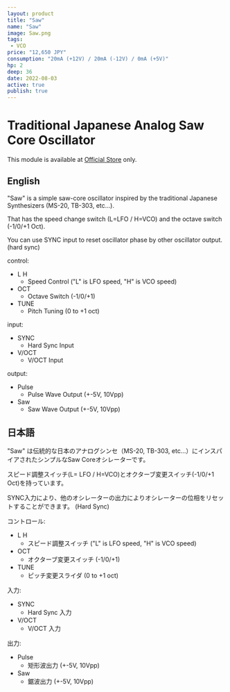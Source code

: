 ```yaml
---
layout: product
title: "Saw"
name: "Saw"
image: Saw.png
tags:
 - VCO
price: "12,650 JPY"
consumption: "20mA (+12V) / 20mA (-12V) / 0mA (+5V)"
hp: 2
deep: 36
date: 2022-08-03
active: true
publish: true
---
```


# Traditional Japanese Analog Saw Core Oscillator

This module is available at [Official Store](https://centrevillage.stores.jp/) only.

## English 
"Saw" is a simple saw-core oscillator inspired by the traditional Japanese Synthesizers (MS-20, TB-303, etc...).

That has the speed change switch (L=LFO / H=VCO) and the octave switch (-1/0/+1 Oct).

You can use SYNC input to reset oscillator phase by other oscillator output.
(hard sync)

control:

- L H
  - Speed Control ("L" is LFO speed, "H" is VCO speed)
- OCT
  - Octave Switch (-1/0/+1)
- TUNE
  - Pitch Tuning (0 to +1 oct)

input:

- SYNC
  - Hard Sync Input
- V/OCT
  - V/OCT Input

output:

- Pulse
  - Pulse Wave Output (+-5V, 10Vpp)
- Saw
  - Saw Wave Output (+-5V, 10Vpp)

## 日本語

"Saw" は伝統的な日本のアナログシンセ（MS-20, TB-303, etc...）にインスパイアされたシンプルなSaw Coreオシレーターです。

スピード調整スイッチ(L= LFO / H=VCO)とオクターブ変更スイッチ(-1/0/+1 Oct)を持っています。

SYNC入力により、他のオシレーターの出力によりオシレーターの位相をリセットすることができます。
(Hard Sync)

コントロール:

- L H
  - スピード調整スイッチ ("L" is LFO speed, "H" is VCO speed)
- OCT
  - オクターブ変更スイッチ (-1/0/+1)
- TUNE
  - ピッチ変更スライダ (0 to +1 oct)

入力:

- SYNC
  - Hard Sync 入力
- V/OCT
  - V/OCT 入力

出力:

- Pulse
  - 矩形波出力 (+-5V, 10Vpp)
- Saw
  - 鋸波出力 (+-5V, 10Vpp)





